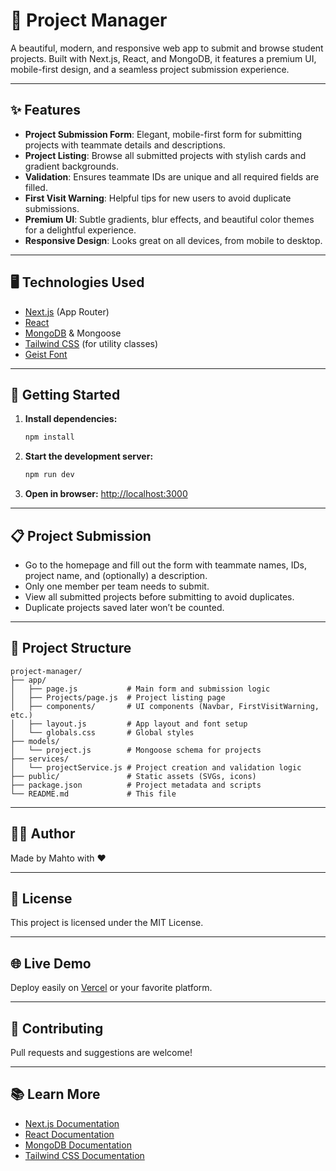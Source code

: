 
# 🚀 Project Manager

A beautiful, modern, and responsive web app to submit and browse student projects. Built with Next.js, React, and MongoDB, it features a premium UI, mobile-first design, and a seamless project submission experience.

---

## ✨ Features

- **Project Submission Form**: Elegant, mobile-first form for submitting projects with teammate details and descriptions.
- **Project Listing**: Browse all submitted projects with stylish cards and gradient backgrounds.
- **Validation**: Ensures teammate IDs are unique and all required fields are filled.
- **First Visit Warning**: Helpful tips for new users to avoid duplicate submissions.
- **Premium UI**: Subtle gradients, blur effects, and beautiful color themes for a delightful experience.
- **Responsive Design**: Looks great on all devices, from mobile to desktop.

---

## 🖥️ Technologies Used

- [Next.js](https://nextjs.org/) (App Router)
- [React](https://react.dev/)
- [MongoDB](https://www.mongodb.com/) & Mongoose
- [Tailwind CSS](https://tailwindcss.com/) (for utility classes)
- [Geist Font](https://vercel.com/font)

---

## 🚦 Getting Started

1. **Install dependencies:**
	```bash
	npm install
	```
2. **Start the development server:**
	```bash
	npm run dev
	```
3. **Open in browser:**
	[http://localhost:3000](http://localhost:3000)

---

## 📋 Project Submission

- Go to the homepage and fill out the form with teammate names, IDs, project name, and (optionally) a description.
- Only one member per team needs to submit.
- View all submitted projects before submitting to avoid duplicates.
- Duplicate projects saved later won’t be counted.

---

## 📂 Project Structure

```
project-manager/
├── app/
│   ├── page.js           # Main form and submission logic
│   ├── Projects/page.js  # Project listing page
│   ├── components/       # UI components (Navbar, FirstVisitWarning, etc.)
│   ├── layout.js         # App layout and font setup
│   └── globals.css       # Global styles
├── models/
│   └── project.js        # Mongoose schema for projects
├── services/
│   └── projectService.js # Project creation and validation logic
├── public/               # Static assets (SVGs, icons)
├── package.json          # Project metadata and scripts
└── README.md             # This file
```

---

## 🧑‍💻 Author

Made by Mahto with ❤️

---

## 📄 License

This project is licensed under the MIT License.

---

## 🌐 Live Demo

Deploy easily on [Vercel](https://vercel.com/) or your favorite platform.

---

## 🙌 Contributing

Pull requests and suggestions are welcome!

---

## 📚 Learn More

- [Next.js Documentation](https://nextjs.org/docs)
- [React Documentation](https://react.dev/)
- [MongoDB Documentation](https://www.mongodb.com/docs/)
- [Tailwind CSS Documentation](https://tailwindcss.com/docs)
